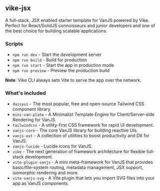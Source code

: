 ## vike-jsx

A full-stack, JSX enabled starter template for VanJS powered by Vike. Perfect for React/SolidJS connoisseurs and junior developers and one of the best choice for building scalable applications.


### Scripts

* `npm run dev` - Start the development server
* `npm run build` - Build for production
* `npm run start` - Start the app in production mode
* `npm run preview` - Preview the production build

**Note**: Vike CLI always sets Vite to serve the app over the network.


### What's included

* `daisyui` - The most popular, free and open-source Tailwind CSS component library.
* `mini-van-plate` - A Minimalist Template Engine for Client/Server-side Rendering for VanJS.
* `tailwindcss` - A utility-first CSS framework for rapid UI development.
* `vanjs-core` - The core VanJS library for building reactive UIs.
* `vanjs-ext` - A collection of utilities to boost productivity and DX for VanJS.
* `vanjs-lucide` - Lucide icons for VanJS.
* `vike` - The next generation of framework architecture for flexible full-stack development.
* `vite-plugin-vanjs` - A mini meta-framework for VanJS that provides basic/file-system routing, metadata management, JSX support, isomorphic rendering and more.
* `vite-vanjs-svg` - A Vite plugin that lets you import SVG files into your app as VanJS components.
